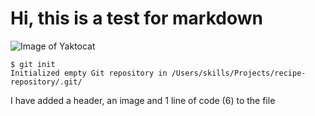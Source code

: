 # Hi, this is a test for markdown 

![Image of Yaktocat](https://octodex.github.com/images/yaktocat.png)

```
$ git init
Initialized empty Git repository in /Users/skills/Projects/recipe-repository/.git/
```



I have added a header, an image and 1 line of code (6) to the file
